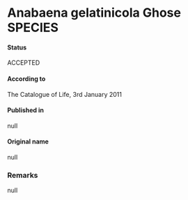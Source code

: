 # Anabaena gelatinicola Ghose SPECIES

#### Status
ACCEPTED

#### According to
The Catalogue of Life, 3rd January 2011

#### Published in
null

#### Original name
null

### Remarks
null